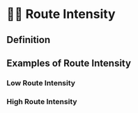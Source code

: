 # 🔷🔺 Route Intensity

## Definition



## Examples of Route Intensity


### Low Route Intensity



### High Route Intensity





